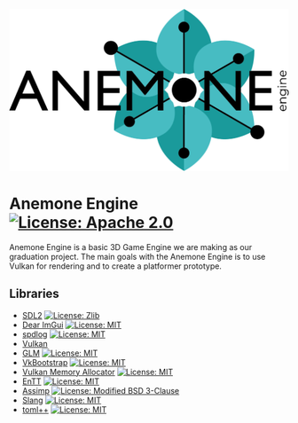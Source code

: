 <picture>
  <source media="(prefers-color-scheme: dark)" srcset="/Resources/Branding/anemone_logo_turquoise_white.png">
  <source media="(prefers-color-scheme: light)" srcset="/Resources/Branding/anemone_logo_turquoise_black.png">
  <img alt="Shows the logo which reads 'ANEMONE engine' and has the 'o' in 'ANEMONE' replaced with a turquoise anemone flower." src="/Resources/Branding/anemone_logo_turquoise_black.png">
</picture>

# Anemone Engine [![License: Apache 2.0](https://img.shields.io/badge/License-Apache_2.0-blue.svg)](https://github.com/Junder-2/Anemone-Engine/blob/main/LICENSE)
Anemone Engine is a basic 3D Game Engine we are making as our graduation project.
The main goals with the Anemone Engine is to use Vulkan for rendering and to create a platformer prototype.

## Libraries
* [SDL2](https://libsdl.org/) [![License: Zlib](https://img.shields.io/badge/License-Zlib-lightgrey.svg)](https://github.com/libsdl-org/SDL/blob/main/LICENSE.txt)
* [Dear ImGui](https://github.com/ocornut/imgui) [![License: MIT](https://img.shields.io/badge/License-MIT-yellow.svg)](https://github.com/ocornut/imgui/blob/master/LICENSE.txt)
* [spdlog](https://github.com/gabime/spdlog) [![License: MIT](https://img.shields.io/badge/License-MIT-yellow.svg)](https://github.com/gabime/spdlog/blob/v1.x/LICENSE)
* [Vulkan](https://vulkan.lunarg.com/)
* [GLM](https://github.com/g-truc/glm) [![License: MIT](https://img.shields.io/badge/License-Happy_Bunny_License%20or%20MIT-yellow)](https://github.com/g-truc/glm/blob/master/copying.txt)
* [VkBootstrap](https://github.com/charles-lunarg/vk-bootstrap) [![License: MIT](https://img.shields.io/badge/License-MIT-yellow.svg)](https://github.com/charles-lunarg/vk-bootstrap/blob/main/LICENSE.txt)
* [Vulkan Memory Allocator](https://github.com/GPUOpen-LibrariesAndSDKs/VulkanMemoryAllocator) [![License: MIT](https://img.shields.io/badge/License-MIT-yellow.svg)](https://github.com/GPUOpen-LibrariesAndSDKs/VulkanMemoryAllocator/blob/master/LICENSE.txt)
* [EnTT](https://github.com/skypjack/entt) [![License: MIT](https://img.shields.io/badge/License-MIT-yellow.svg)](https://github.com/skypjack/entt/blob/master/LICENSE)
* [Assimp](https://github.com/assimp/assimp) [![License: Modified BSD 3-Clause](https://img.shields.io/badge/License-Modified_BSD_3--Clause-orange)](https://github.com/assimp/assimp/blob/master/LICENSE)
* [Slang](https://github.com/shader-slang/slang) [![License: MIT](https://img.shields.io/badge/License-MIT-yellow.svg)](https://github.com/shader-slang/slang/blob/master/LICENSE)
* [toml++](https://marzer.github.io/tomlplusplus/) [![License: MIT](https://img.shields.io/badge/License-MIT-yellow.svg)](https://github.com/marzer/tomlplusplus/blob/master/LICENSE)
